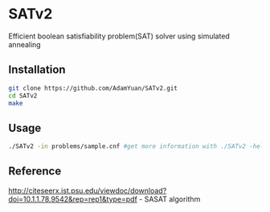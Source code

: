 # SATv2
Efficient boolean satisfiability problem(SAT) solver using simulated annealing
## Installation
```bash
git clone https://github.com/AdamYuan/SATv2.git
cd SATv2
make
```
## Usage
```bash
./SATv2 -in problems/sample.cnf #get more information with ./SATv2 -help
```
## Reference
<http://citeseerx.ist.psu.edu/viewdoc/download?doi=10.1.1.78.9542&rep=rep1&type=pdf> - SASAT algorithm
